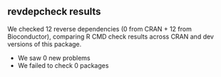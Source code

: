 ## revdepcheck results

We checked 12 reverse dependencies (0 from CRAN + 12 from Bioconductor), comparing R CMD check results across CRAN and dev versions of this package.

 * We saw 0 new problems
 * We failed to check 0 packages

